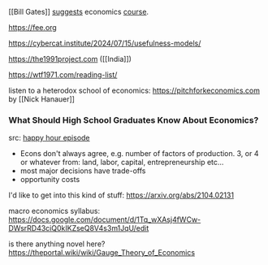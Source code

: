 [[Bill Gates]] [suggests](https://www.gatesnotes.com/Economics) economics [course](https://www.thegreatcourses.com/courses/economics-3rd-edition). 

https://fee.org

https://cybercat.institute/2024/07/15/usefulness-models/

https://the1991project.com ([[India]])

https://wtf1971.com/reading-list/

listen to a heterodox school of economics: https://pitchforkeconomics.com by [[Nick Hanauer]] 

### What Should High School Graduates Know About Economics?
src: [happy hour episode](https://econhappyhour.substack.com/p/what-should-high-school-graduates) 
- Econs don't always agree, e.g. number of factors of production. 3, or 4 or whatever from: land, labor, capital, entrepreneurship etc...
- most major decisions have trade-offs
- opportunity costs


I'd like to get into this kind of stuff: https://arxiv.org/abs/2104.02131

macro economics syllabus: https://docs.google.com/document/d/1Tq_wXAsj4fWCw-DWsrRD43ciQ0kIKZseQ8V4s3m1JqU/edit


is there anything novel here? https://theportal.wiki/wiki/Gauge_Theory_of_Economics

